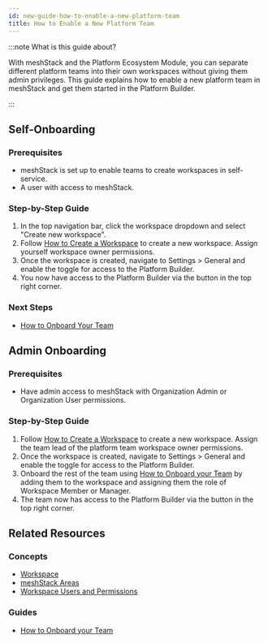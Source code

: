 ```yaml
---
id: new-guide-how-to-enable-a-new-platform-team
title: How to Enable a New Platform Team
---
```


:::note What is this guide about?

With meshStack and the Platform Ecosystem Module, you can separate different platform teams into their own workspaces without giving them admin privileges. This guide explains how to enable a new platform team in meshStack and get them started in the Platform Builder.

:::

## Self-Onboarding

### Prerequisites

- meshStack is set up to enable teams to create workspaces in self-service.
- A user with access to meshStack.

### Step-by-Step Guide

1. In the top navigation bar, click the workspace dropdown and select "Create new workspace".
2. Follow [How to Create a Workspace](new-guide-how-to-manage-a-workspace.md#creating-a-workspace-as-an-application-team) to create a new workspace. Assign yourself workspace owner permissions.
3. Once the workspace is created, navigate to Settings > General and enable the toggle for access to the Platform Builder.
4. You now have access to the Platform Builder via the button in the top right corner.

### Next Steps

- [How to Onboard Your Team](new-guide-how-to-onboard-your-team.md)

## Admin Onboarding

### Prerequisites

- Have admin access to meshStack with Organization Admin or Organization User permissions.

### Step-by-Step Guide

1. Follow [How to Create a Workspace](new-guide-how-to-manage-a-workspace.md#creating-a-workspace-as-an-application-team) to create a new workspace. Assign the team lead of the platform team workspace owner permissions.
2. Once the workspace is created, navigate to Settings > General and enable the toggle for access to the Platform Builder.
3. Onboard the rest of the team using [How to Onboard your Team](new-guide-how-to-onboard-your-team.md) by adding them to the workspace and assigning them the role of Workspace Member or Manager.
4. The team now has access to the Platform Builder via the button in the top right corner.

## Related Resources

### Concepts

- [Workspace](concepts/workspace.md)
- [meshStack Areas](concepts/meshstack-areas.md)
- [Workspace Users and Permissions](concepts/users-and-groups.md#workspace-users-and-permissions)

### Guides

- [How to Onboard your Team](new-guide-how-to-onboard-your-team.md)
